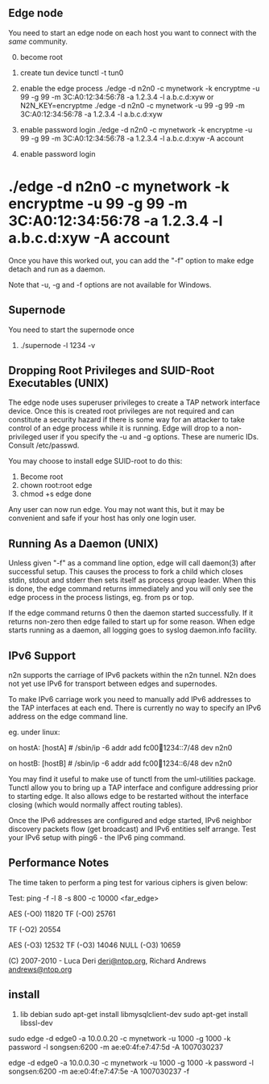 Edge node
---------

You need to start an edge node on each host you want to connect with the *same*
community.

0. become root

1. create tun device
 tunctl -t tun0

3. enable the edge process
 ./edge -d n2n0 -c mynetwork -k encryptme -u 99 -g 99 -m 3C:A0:12:34:56:78 -a 1.2.3.4 -l a.b.c.d:xyw
 or
 N2N_KEY=encryptme ./edge -d n2n0 -c mynetwork -u 99 -g 99 -m 3C:A0:12:34:56:78 -a 1.2.3.4 -l a.b.c.d:xyw

4. enable password login
 ./edge -d n2n0 -c mynetwork -k encryptme -u 99 -g 99 -m 3C:A0:12:34:56:78 -a 1.2.3.4 -l a.b.c.d:xyw -A account

4. enable password login
# ./edge -d n2n0 -c mynetwork -k encryptme -u 99 -g 99 -m 3C:A0:12:34:56:78 -a 1.2.3.4 -l a.b.c.d:xyw -A account

Once you have this worked out, you can add the "-f" option to make edge detach
and run as a daemon.

Note that -u, -g and -f options are not available for Windows.

Supernode
--------

You need to start the supernode once

1. ./supernode -l 1234 -v


Dropping Root Privileges and SUID-Root Executables (UNIX)
--------------------------------------------------

The edge node uses superuser privileges to create a TAP network interface
device. Once this is created root privileges are not required and can constitute
a security hazard if there is some way for an attacker to take control of an
edge process while it is running. Edge will drop to a non-privileged user if you
specify the -u <uid> and -g <gid> options. These are numeric IDs. Consult
/etc/passwd.

You may choose to install edge SUID-root to do this:

1. Become root
2. chown root:root edge
3. chmod +s edge
done

Any user can now run edge. You may not want this, but it may be convenient and
safe if your host has only one login user.


Running As a Daemon (UNIX)
-------------------

Unless given "-f" as a command line option, edge will call daemon(3) after
successful setup. This causes the process to fork a child which closes stdin,
stdout and stderr then sets itself as process group leader. When this is done,
the edge command returns immediately and you will only see the edge process in
the process listings, eg. from ps or top.

If the edge command returns 0 then the daemon started successfully. If it
returns non-zero then edge failed to start up for some reason. When edge starts
running as a daemon, all logging goes to syslog daemon.info facility.


IPv6 Support
------------

n2n supports the carriage of IPv6 packets within the n2n tunnel. N2n does not
yet use IPv6 for transport between edges and supernodes.

To make IPv6 carriage work you need to manually add IPv6 addresses to the TAP
interfaces at each end. There is currently no way to specify an IPv6 address on
the edge command line.

eg. under linux:

on hostA:
[hostA] # /sbin/ip -6 addr add fc00:abcd:1234::7/48 dev n2n0

on hostB:
[hostB] # /sbin/ip -6 addr add fc00:abcd:1234::6/48 dev n2n0

You may find it useful to make use of tunctl from the uml-utilities
package. Tunctl allow you to bring up a TAP interface and configure addressing
prior to starting edge. It also allows edge to be restarted without the
interface closing (which would normally affect routing tables).

Once the IPv6 addresses are configured and edge started, IPv6 neighbor discovery
packets flow (get broadcast) and IPv6 entities self arrange. Test your IPv6
setup with ping6 - the IPv6 ping command.


Performance Notes
-----------------

The time taken to perform a ping test for various ciphers is given below:

Test: ping -f -l 8 -s 800 -c 10000 <far_edge>

AES  (-O0) 11820
TF   (-O0) 25761

TF   (-O2) 20554

AES  (-O3) 12532
TF   (-O3) 14046
NULL (-O3) 10659

(C) 2007-2010 - Luca Deri <deri@ntop.org>, Richard Andrews <andrews@ntop.org>


install
----------------
1. lib
 debian
 sudo apt-get install libmysqlclient-dev
 sudo apt-get install libssl-dev


  sudo edge -d edge0 -a 10.0.0.20 -c mynetwork -u 1000 -g 1000 -k password -l songsen:6200 -m ae:e0:4f:e7:47:5d -A 1007030237

  edge -d edge0 -a 10.0.0.30 -c mynetwork -u 1000 -g 1000 -k password -l songsen:6200 -m ae:e0:4f:e7:47:5e -A 1007030237 -f

